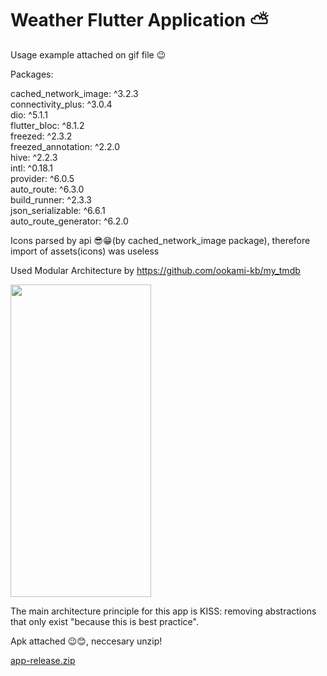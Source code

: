# Weather Flutter Application ⛅

Usage example attached on gif file 😉

Packages: 
  
  cached_network_image: ^3.2.3\
  connectivity_plus: ^3.0.4\
  dio: ^5.1.1\
  flutter_bloc: ^8.1.2\
  freezed: ^2.3.2\
  freezed_annotation: ^2.2.0\
  hive: ^2.2.3\
  intl: ^0.18.1\
  provider: ^6.0.5\
  auto_route: ^6.3.0\
  build_runner: ^2.3.3\
  json_serializable: ^6.6.1\
  auto_route_generator: ^6.2.0

Icons parsed by api 😎😁(by cached_network_image package), therefore import of assets(icons) was useless
  
Used Modular Architecture by https://github.com/ookami-kb/my_tmdb

<img src="https://user-images.githubusercontent.com/94803483/235260119-8262f5d4-565e-42e1-b901-eb68e09b1e33.gif" width="225" height="500"/>

The main architecture principle for this app is KISS: removing abstractions that only exist "because this is best practice".

Apk attached 😉😊, neccesary unzip! 

[app-release.zip](https://github.com/musakhamidullin/weather/files/11357469/app-release.zip)

